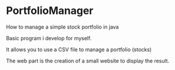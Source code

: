 # PortfolioManager
How to manage a simple stock portfolio in java

Basic program i develop for myself.

It allows you to use a CSV file to manage a portfolio (stocks)

The web part is the creation of a small website to display the result.
